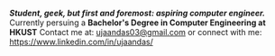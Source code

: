 ***Student, geek, but first and foremost: aspiring computer engineer.***
Currently persuing a **Bachelor's Degree in Computer Engineering at HKUST**
Contact me at: ujaandas03@gmail.com or connect with me: https://www.linkedin.com/in/ujaandas/
